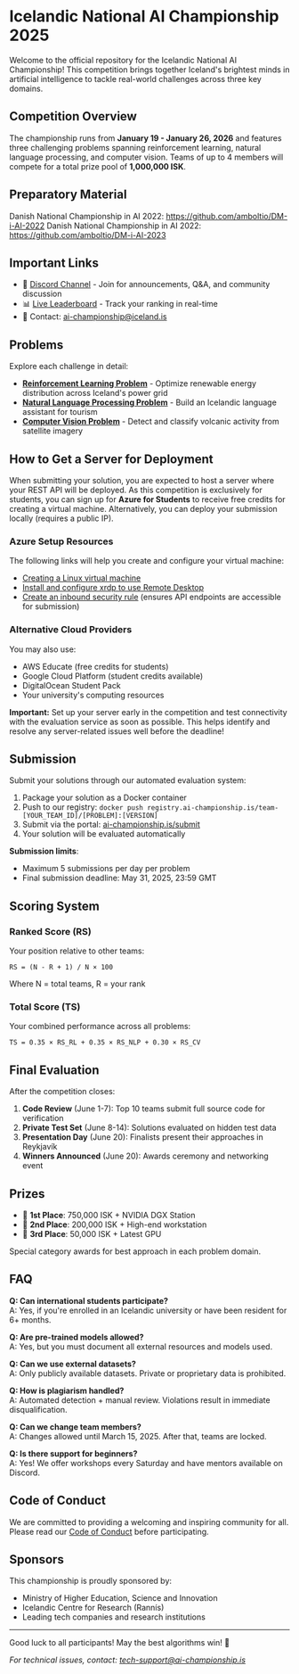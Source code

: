 # Icelandic National AI Championship 2025

Welcome to the official repository for the Icelandic National AI Championship! This competition brings together Iceland's brightest minds in artificial intelligence to tackle real-world challenges across three key domains.

## Competition Overview

The championship runs from **January 19 - January 26, 2026** and features three challenging problems spanning reinforcement learning, natural language processing, and computer vision. Teams of up to 4 members will compete for a total prize pool of **1,000,000 ISK**.

## Preparatory Material

Danish National Championship in AI 2022: https://github.com/amboltio/DM-i-AI-2022
Danish National Championship in AI 2022: https://github.com/amboltio/DM-i-AI-2023


## Important Links

- 📱 [Discord Channel](https://discord.gg/iceland-ai-championship) - Join for announcements, Q&A, and community discussion
- 📊 [Live Leaderboard](https://ai-championship.is/leaderboard) - Track your ranking in real-time
- 📧 Contact: ai-championship@iceland.is

## Problems

Explore each challenge in detail:

- [**Reinforcement Learning Problem**](./RL_problem) - Optimize renewable energy distribution across Iceland's power grid
- [**Natural Language Processing Problem**](./NLP_problem) - Build an Icelandic language assistant for tourism
- [**Computer Vision Problem**](./CV_problem) - Detect and classify volcanic activity from satellite imagery

## How to Get a Server for Deployment

When submitting your solution, you are expected to host a server where your REST API will be deployed. As this competition is exclusively for students, you can sign up for **Azure for Students** to receive free credits for creating a virtual machine. Alternatively, you can deploy your submission locally (requires a public IP).

### Azure Setup Resources

The following links will help you create and configure your virtual machine:
- [Creating a Linux virtual machine](https://docs.microsoft.com/azure/virtual-machines/linux/quick-create-portal)
- [Install and configure xrdp to use Remote Desktop](https://docs.microsoft.com/azure/virtual-machines/linux/use-remote-desktop)
- [Create an inbound security rule](https://docs.microsoft.com/azure/virtual-network/tutorial-filter-network-traffic) (ensures API endpoints are accessible for submission)

### Alternative Cloud Providers

You may also use:
- AWS Educate (free credits for students)
- Google Cloud Platform (student credits available)
- DigitalOcean Student Pack
- Your university's computing resources

**Important:** Set up your server early in the competition and test connectivity with the evaluation service as soon as possible. This helps identify and resolve any server-related issues well before the deadline!

## Submission

Submit your solutions through our automated evaluation system:

1. Package your solution as a Docker container
2. Push to our registry: `docker push registry.ai-championship.is/team-[YOUR_TEAM_ID]/[PROBLEM]:[VERSION]`
3. Submit via the portal: [ai-championship.is/submit](https://ai-championship.is/submit)
4. Your solution will be evaluated automatically

**Submission limits**: 
- Maximum 5 submissions per day per problem
- Final submission deadline: May 31, 2025, 23:59 GMT

## Scoring System

### Ranked Score (RS)
Your position relative to other teams:
```
RS = (N - R + 1) / N × 100
```
Where N = total teams, R = your rank

### Total Score (TS)
Your combined performance across all problems:
```
TS = 0.35 × RS_RL + 0.35 × RS_NLP + 0.30 × RS_CV
```

## Final Evaluation

After the competition closes:
1. **Code Review** (June 1-7): Top 10 teams submit full source code for verification
2. **Private Test Set** (June 8-14): Solutions evaluated on hidden test data
3. **Presentation Day** (June 20): Finalists present their approaches in Reykjavík
4. **Winners Announced** (June 20): Awards ceremony and networking event

## Prizes

- 🥇 **1st Place**: 750,000 ISK + NVIDIA DGX Station
- 🥈 **2nd Place**: 200,000 ISK + High-end workstation
- 🥉 **3rd Place**: 50,000 ISK + Latest GPU

Special category awards for best approach in each problem domain.

## FAQ

**Q: Can international students participate?**  
A: Yes, if you're enrolled in an Icelandic university or have been resident for 6+ months.

**Q: Are pre-trained models allowed?**  
A: Yes, but you must document all external resources and models used.

**Q: Can we use external datasets?**  
A: Only publicly available datasets. Private or proprietary data is prohibited.

**Q: How is plagiarism handled?**  
A: Automated detection + manual review. Violations result in immediate disqualification.

**Q: Can we change team members?**  
A: Changes allowed until March 15, 2025. After that, teams are locked.

**Q: Is there support for beginners?**  
A: Yes! We offer workshops every Saturday and have mentors available on Discord.

## Code of Conduct

We are committed to providing a welcoming and inspiring community for all. Please read our [Code of Conduct](https://ai-championship.is/code-of-conduct) before participating.

## Sponsors

This championship is proudly sponsored by:
- Ministry of Higher Education, Science and Innovation
- Icelandic Centre for Research (Rannís)
- Leading tech companies and research institutions

---

Good luck to all participants! May the best algorithms win! 🚀

*For technical issues, contact: tech-support@ai-championship.is*
